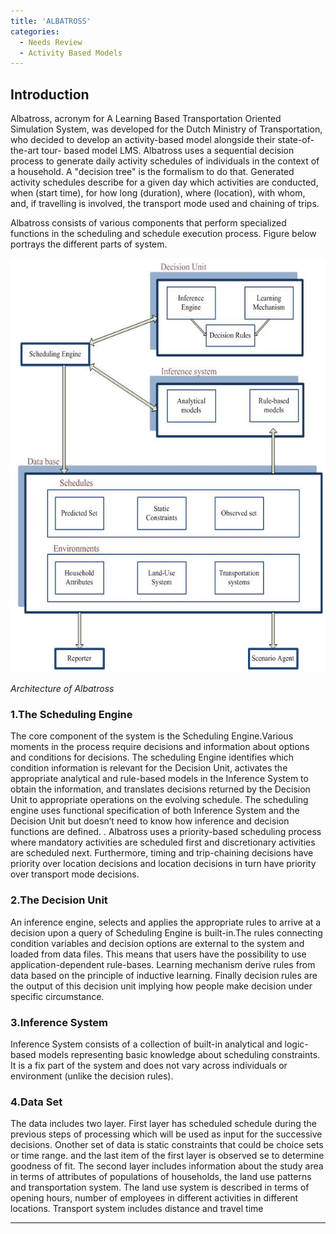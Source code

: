 ```yaml
---
title: 'ALBATROSS'
categories:
  - Needs Review
  - Activity Based Models
---
```


## Introduction

Albatross, acronym for A Learning Based Transportation Oriented Simulation System, was developed for the Dutch Ministry of Transportation, who decided to develop an activity-based model alongside their state-of-the-art tour- based model LMS. Albatross uses a sequential decision process to generate daily activity schedules of individuals in the context of a household. A "decision tree" is the formalism to do that. Generated activity schedules describe for a given day which activities are conducted, when (start time), for how long (duration), where (location), with whom, and, if travelling is involved, the transport mode used and chaining of trips.

Albatross consists of various components that perform specialized functions in the scheduling and schedule execution process. Figure below portrays the different parts of system.

![Architecture](Architcture_of_system.JPG 'Architecture of system')

_Architecture of Albatross_

### 1.The Scheduling Engine

The core component of the system is the Scheduling Engine.Various moments in the process require decisions and information about options and conditions for decisions. The scheduling Engine identifies which condition information is relevant for the Decision Unit, activates the appropriate analytical and rule-based models in the Inference System to obtain the information, and translates decisions returned by the Decision Unit to appropriate operations on the evolving schedule. The scheduling engine uses functional specification of both Inference System and the Decision Unit but doesn’t need to know how inference and decision functions are defined. .
Albatross uses a priority-based scheduling process where mandatory activities are scheduled first and discretionary activities are scheduled next. Furthermore, timing and trip-chaining decisions have priority over location decisions and location decisions in turn have priority over transport mode decisions.

### 2.The Decision Unit

An inference engine, selects and applies the appropriate rules to arrive at a decision upon a query of Scheduling Engine is built-in.The rules connecting condition variables and decision options are external to the system and loaded from data files. This means that users have the possibility to use application-dependent rule-bases. Learning mechanism derive rules from data based on the principle of inductive learning. Finally decision rules are the output of this decision unit implying how people make decision under specific circumstance.

### 3.Inference System

Inference System consists of a collection of built-in analytical and logic-based models representing basic knowledge about scheduling constraints. It is a fix part of the system and does not vary across individuals or environment (unlike the decision rules).

### 4.Data Set

The data includes two layer. First layer has scheduled schedule during the previous steps of processing which will be used as input for the successive decisions. Onother set of data is static constraints that could be choice sets or time range. and the last item of the first layer is observed se to determine goodness of fit.
The second layer includes information about the study area in terms of attributes of populations of households, the land use patterns and transportation system. The land use system is described in terms of opening hours, number of employees in different activities in different locations. Transport system includes distance and travel time

---
